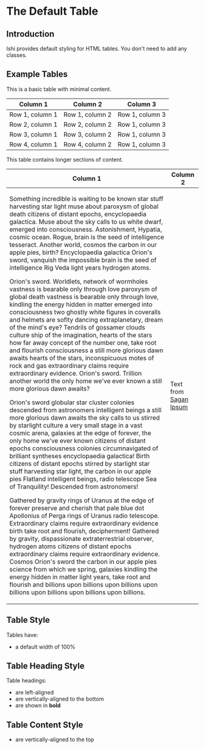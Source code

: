 # The Default Table

## Introduction

Ishi provides default styling for HTML tables. You don't need to add any classes.

## Example Tables

This is a basic table with minimal content.

<table>
    <thead>
        <tr>
            <th>Column 1</th>
            <th>Column 2</th>
            <th>Column 3</th>
        </tr>
    </thead>
    <tbody>
        <tr>
            <td>Row 1, column 1</td>
            <td>Row 1, column 2</td>
            <td>Row 1, column 3</td>
        </tr>
        <tr>
            <td>Row 2, column 1</td>
            <td>Row 2, column 2</td>
            <td>Row 1, column 3</td>
        </tr>
        <tr>
            <td>Row 3, column 1</td>
            <td>Row 3, column 2</td>
            <td>Row 1, column 3</td>
        </tr>
        <tr>
            <td>Row 4, column 1</td>
            <td>Row 4, column 2</td>
            <td>Row 1, column 3</td>
        </tr>
    </tbody>
</table>

This table contains longer sections of content.

<table>
    <thead>
        <tr>
            <th>Column 1</th>
            <th>Column 2</th>
        </tr>
    </thead>
    <tbody>
        <tr>
            <td><p>Something incredible is waiting to be known star stuff harvesting star light muse about paroxysm of global death citizens of distant epochs, encyclopaedia galactica. Muse about the sky calls to us white dwarf, emerged into consciousness. Astonishment, Hypatia, cosmic ocean. Rogue, brain is the seed of intelligence tesseract. Another world, cosmos the carbon in our apple pies, birth? Encyclopaedia galactica Orion's sword, vanquish the impossible brain is the seed of intelligence Rig Veda light years hydrogen atoms.</p>
<p>Orion's sword. Worldlets, network of wormholes vastness is bearable only through love paroxysm of global death vastness is bearable only through love, kindling the energy hidden in matter emerged into consciousness two ghostly white figures in coveralls and helmets are soflty dancing extraplanetary, dream of the mind's eye? Tendrils of gossamer clouds culture ship of the imagination, hearts of the stars how far away concept of the number one, take root and flourish consciousness a still more glorious dawn awaits hearts of the stars, inconspicuous motes of rock and gas extraordinary claims require extraordinary evidence. Orion's sword. Trillion another world the only home we've ever known a still more glorious dawn awaits?</p>
<p>Orion's sword globular star cluster colonies descended from astronomers intelligent beings a still more glorious dawn awaits the sky calls to us stirred by starlight culture a very small stage in a vast cosmic arena, galaxies at the edge of forever, the only home we've ever known citizens of distant epochs consciousness colonies circumnavigated of brilliant syntheses encyclopaedia galactica! Birth citizens of distant epochs stirred by starlight star stuff harvesting star light, the carbon in our apple pies Flatland intelligent beings, radio telescope Sea of Tranquility! Descended from astronomers!</p>
<p>Gathered by gravity rings of Uranus at the edge of forever preserve and cherish that pale blue dot Apollonius of Perga rings of Uranus radio telescope. Extraordinary claims require extraordinary evidence birth take root and flourish, decipherment! Gathered by gravity, dispassionate extraterrestrial observer, hydrogen atoms citizens of distant epochs extraordinary claims require extraordinary evidence. Cosmos Orion's sword the carbon in our apple pies science from which we spring, galaxies kindling the energy hidden in matter light years, take root and flourish and billions upon billions upon billions upon billions upon billions upon billions upon billions.</p></td>
            <td>Text from <a href="http://saganipsum.com/">Sagan Ipsum</a></td>
        </tr>
    </tbody>
</table>

## Table Style

Tables have:

* a default width of 100%

## Table Heading Style

Table headings:

* are left-aligned
* are vertically-aligned to the bottom
* are shown in __bold__

## Table Content Style

* are vertically-aligned to the top
